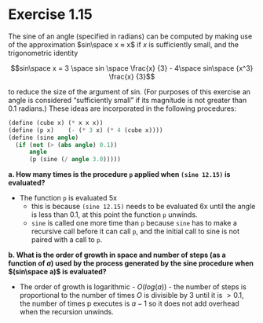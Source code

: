 # Exercise 1.15 
The sine of an angle (specified in radians) can be computed by making use of the approximation $sin\space x ≈ x$ if $x$ is sufficiently small, and the trigonometric identity

$$sin\space x = 3 \space sin \space \frac{x} {3} - 4\space sin\space {x^3} \frac{x} {3}$$


to reduce the size of the argument of sin. (For purposes of this exercise an angle is considered “sufficiently small” if its magnitude is not greater than 0.1 radians.) These ideas are incorporated in the following procedures:

```scheme
(define (cube x) (* x x x))
(define (p x)    (- (* 3 x) (* 4 (cube x))))
(define (sine angle)
  (if (not (> (abs angle) 0.1))
      angle
      (p (sine (/ angle 3.0)))))
```
**a. How many times is the procedure `p` applied when `(sine 12.15)` is evaluated?**

- The function `p` is evaluated 5x
    - this is because `(sine 12.15)` needs to be evaluated 6x until the angle is less than 0.1, at this point the function `p` unwinds.
    - `sine` is called one more time than `p` because `sine` has to make a recursive call before it can call `p`, and the initial call to sine is not paired with a call to `p`. 

**b. What is the order of growth in space and number of steps (as a function of $a$) used by the process generated by the sine procedure when $(sin\space a)$ is evaluated?**
- The order of growth is logarithmic - $O(log(a))$ - the number of steps is proportional to the number of times $O$ is divisible by 3 until it is $> 0.1$, the number of times p executes is $a-1$ so it does not add overhead when the recursion unwinds.